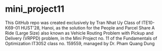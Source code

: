 # mini_project11
This GitHub repo was created exclusively by Tran Nhat Uy Class of ITE10-K69-01 HUST'28, Hanoi, as the solution for the People and Parcel Share A Ride (Large Size) also known as Vehicle Routing Problem with Pickup and Delivery (VRPPD) problem, in the Mini Project no. 11 of the Fundamentals of Optimization IT3052 class no. 159559, managed by Dr. Pham Quang Dung

